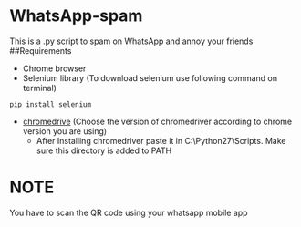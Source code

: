 # WhatsApp-spam
This is a .py script to spam on WhatsApp and annoy your friends
##Requirements
- Chrome browser
- Selenium library 
(To download selenium use following command on terminal)
```
pip install selenium
```
- [chromedrive](https://chromedriver.chromium.org/)
(Choose the version of chromedriver according to chrome version you are using)
  - After Installing chromedriver paste it in C:\Python27\Scripts. Make sure this directory is added to PATH
# NOTE
You have to scan the QR code using your whatsapp mobile app
